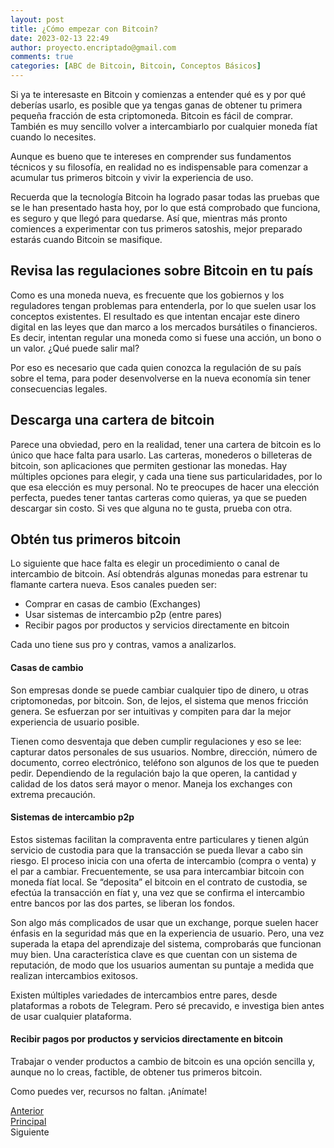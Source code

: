 ```yaml
---
layout: post
title: ¿Cómo empezar con Bitcoin?
date: 2023-02-13 22:49
author: proyecto.encriptado@gmail.com
comments: true
categories: [ABC de Bitcoin, Bitcoin, Conceptos Básicos]
---
```

<!-- wp:paragraph -->
<p>Si ya te interesaste en Bitcoin y comienzas a entender qué es y por qué deberías usarlo, es posible que ya tengas ganas de obtener tu primera pequeña fracción de esta criptomoneda. Bitcoin es fácil de comprar. También es muy sencillo volver a intercambiarlo por cualquier moneda fíat cuando lo necesites.&nbsp;</p>
<!-- /wp:paragraph -->

<!-- wp:paragraph -->
<p>Aunque es bueno que te intereses en comprender sus fundamentos técnicos y su filosofía, en realidad no es indispensable para comenzar a acumular tus primeros bitcoin y vivir la experiencia de uso.</p>
<!-- /wp:paragraph -->

<!-- wp:paragraph -->
<p>Recuerda que la tecnología Bitcoin ha logrado pasar todas las pruebas que se le han presentado hasta hoy, por lo que está comprobado que funciona, es seguro y que llegó para quedarse. Así que, mientras más pronto comiences a experimentar con tus primeros satoshis, mejor preparado estarás cuando Bitcoin se masifique.</p>
<!-- /wp:paragraph -->

<!-- wp:heading -->
<h2>Revisa las regulaciones sobre Bitcoin en tu país</h2>
<!-- /wp:heading -->

<!-- wp:paragraph -->
<p>Como es una moneda nueva, es frecuente que los gobiernos y los reguladores tengan problemas para entenderla, por lo que suelen usar los conceptos existentes. El resultado es que intentan encajar este dinero digital en las leyes que dan marco a los mercados bursátiles o financieros. Es decir, intentan regular una moneda como si fuese una acción, un bono o un valor. ¿Qué puede salir mal?</p>
<!-- /wp:paragraph -->

<!-- wp:paragraph -->
<p>Por eso es necesario que cada quien conozca la regulación de su país sobre el tema, para poder desenvolverse en la nueva economía sin tener consecuencias legales.</p>
<!-- /wp:paragraph -->

<!-- wp:heading -->
<h2>Descarga una cartera de bitcoin</h2>
<!-- /wp:heading -->

<!-- wp:paragraph -->
<p>Parece una obviedad, pero en la realidad, tener una cartera de bitcoin es lo único que hace falta para usarlo. Las carteras, monederos o billeteras de bitcoin, son aplicaciones que permiten gestionar las monedas. Hay múltiples opciones para elegir, y cada una tiene sus particularidades, por lo que esa elección es muy personal. No te preocupes de hacer una elección perfecta, puedes tener tantas carteras como quieras, ya que se pueden descargar sin costo. Si ves que alguna no te gusta, prueba con otra.</p>
<!-- /wp:paragraph -->

<!-- wp:heading -->
<h2>Obtén tus primeros bitcoin</h2>
<!-- /wp:heading -->

<!-- wp:paragraph -->
<p>Lo siguiente que hace falta es elegir un procedimiento o canal de intercambio de bitcoin. Así obtendrás algunas monedas para estrenar tu flamante cartera nueva. Esos canales pueden ser:</p>
<!-- /wp:paragraph -->

<!-- wp:list -->
<ul><!-- wp:list-item -->
<li>Comprar en casas de cambio (Exchanges)</li>
<!-- /wp:list-item -->

<!-- wp:list-item -->
<li>Usar sistemas de intercambio p2p (entre pares)</li>
<!-- /wp:list-item -->

<!-- wp:list-item -->
<li>Recibir pagos por productos y servicios directamente en bitcoin</li>
<!-- /wp:list-item --></ul>
<!-- /wp:list -->

<!-- wp:paragraph -->
<p>Cada uno tiene sus pro y contras, vamos a analizarlos.</p>
<!-- /wp:paragraph -->

<!-- wp:heading {"level":4} -->
<h4>Casas de cambio</h4>
<!-- /wp:heading -->

<!-- wp:paragraph -->
<p>Son empresas donde se puede cambiar cualquier tipo de dinero, u otras criptomonedas, por bitcoin. Son, de lejos, el sistema que menos fricción genera. Se esfuerzan por ser intuitivas y compiten para dar la mejor experiencia de usuario posible.&nbsp;</p>
<!-- /wp:paragraph -->

<!-- wp:paragraph -->
<p>Tienen como desventaja que deben cumplir regulaciones y eso se lee: capturar datos personales de sus usuarios. Nombre, dirección, número de documento, correo electrónico, teléfono son algunos de los que te pueden pedir. Dependiendo de la regulación bajo la que operen, la cantidad y calidad de los datos será mayor o menor. Maneja los exchanges con extrema precaución.</p>
<!-- /wp:paragraph -->

<!-- wp:heading {"level":4} -->
<h4>Sistemas de intercambio p2p</h4>
<!-- /wp:heading -->

<!-- wp:paragraph -->
<p>Estos sistemas facilitan la compraventa entre particulares y tienen algún servicio de custodia para que la transacción se pueda llevar a cabo sin riesgo. El proceso inicia con una oferta de intercambio (compra o venta) y el par a cambiar. Frecuentemente, se usa para intercambiar bitcoin con moneda fíat local. Se “deposita” el bitcoin en el contrato de custodia, se efectúa la transacción en fíat y, una vez que se confirma el intercambio entre bancos por las dos partes, se liberan los fondos.</p>
<!-- /wp:paragraph -->

<!-- wp:paragraph -->
<p>Son algo más complicados de usar que un exchange, porque suelen hacer énfasis en la seguridad más que en la experiencia de usuario. Pero, una vez superada la etapa del aprendizaje del sistema, comprobarás que funcionan muy bien. Una característica clave es que cuentan con un sistema de reputación, de modo que los usuarios aumentan su puntaje a medida que realizan intercambios exitosos.</p>
<!-- /wp:paragraph -->

<!-- wp:paragraph -->
<p>Existen múltiples variedades de intercambios entre pares, desde plataformas a robots de Telegram. Pero sé precavido, e investiga bien antes de usar cualquier plataforma.&nbsp;</p>
<!-- /wp:paragraph -->

<!-- wp:heading {"level":4} -->
<h4>Recibir pagos por productos y servicios directamente en bitcoin</h4>
<!-- /wp:heading -->

<!-- wp:paragraph -->
<p>Trabajar o vender productos a cambio de bitcoin es una opción sencilla y, aunque no lo creas, factible, de obtener tus primeros bitcoin.</p>
<!-- /wp:paragraph -->

<!-- wp:paragraph -->
<p>Como puedes ver, recursos no faltan. ¡Anímate!</p>
<!-- /wp:paragraph -->

<!-- wp:columns -->
<div class="wp-block-columns"><!-- wp:column -->
<div class="wp-block-column"><!-- wp:buttons {"layout":{"type":"flex"}} -->
<div class="wp-block-buttons"><!-- wp:button {"className":"is-style-outline"} -->
<div class="wp-block-button is-style-outline"><a class="wp-block-button__link wp-element-button" href="https://proyectobitcoin.com/index.php/2023/02/09/te-puedes-hacer-rico-con-bitcoin/">Anterior</a></div>
<!-- /wp:button --></div>
<!-- /wp:buttons --></div>
<!-- /wp:column -->

<!-- wp:column -->
<div class="wp-block-column"><!-- wp:buttons {"layout":{"type":"flex","justifyContent":"center"}} -->
<div class="wp-block-buttons"><!-- wp:button {"className":"is-style-outline"} -->
<div class="wp-block-button is-style-outline"><a class="wp-block-button__link wp-element-button" href="https://proyectobitcoin.com/index.php/abc-de-bitcoin/">Principal</a></div>
<!-- /wp:button --></div>
<!-- /wp:buttons --></div>
<!-- /wp:column -->

<!-- wp:column -->
<div class="wp-block-column"><!-- wp:buttons {"layout":{"type":"flex","justifyContent":"right"}} -->
<div class="wp-block-buttons"><!-- wp:button {"textColor":"cyan-bluish-gray","className":"is-style-outline"} -->
<div class="wp-block-button is-style-outline"><a class="wp-block-button__link has-cyan-bluish-gray-color has-text-color wp-element-button">Siguiente </a></div>
<!-- /wp:button --></div>
<!-- /wp:buttons --></div>
<!-- /wp:column --></div>
<!-- /wp:columns -->

